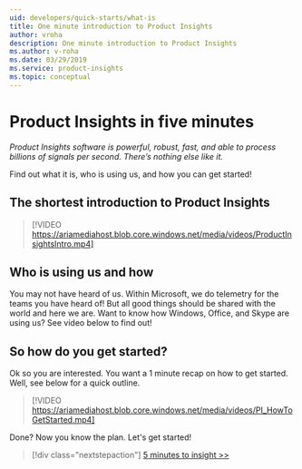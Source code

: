 ```yaml
---
uid: developers/quick-starts/what-is
title: One minute introduction to Product Insights
author: vroha
description: One minute introduction to Product Insights
ms.author: v-roha
ms.date: 03/29/2019
ms.service: product-insights
ms.topic: conceptual
---
```


# Product Insights in five minutes 

_Product Insights software is powerful, robust, fast, and able to process billions of signals per second. There’s nothing else like it._

Find out what it is, who is using us, and how you can get started! 

## The shortest introduction to Product Insights 

> [!VIDEO https://ariamediahost.blob.core.windows.net/media/videos/ProductInsightsIntro.mp4]

## Who is using us and how 

You may not have heard of us. Within Microsoft, we do telemetry for the teams you have heard of! But all good things should be shared with the world and here we are. Want to know how Windows, Office, and Skype are using us? See video below to find out! 

## So how do you get started? 

Ok so you are interested. You want a 1 minute recap on how to get started. Well, see below for a quick outline. 

> [!VIDEO https://ariamediahost.blob.core.windows.net/media/videos/PI_HowToGetStarted.mp4]

Done? Now you know the plan. Let's get started! 

> [!div class="nextstepaction"]
> [5 minutes to insight >>](1_explore-signals.md)




